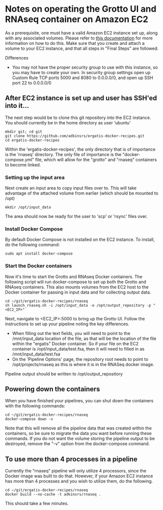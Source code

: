 # Notes on operating the Grotto UI and RNAseq container on Amazon EC2

As a prerequisite, one must have a valid Amazon EC2 instance set up, along with any associated volumes.  Please refer to [this documentation](https://github.com/IGS/Chiron/blob/master/docs/amazon_aws_setup.md) for more information on how to do this.  Make sure that you create and attach a volume to your EC2 instance, and that all steps in "Final Steps" are followed.

Differences
* You may not have the proper security group to use with this instance, so you may have to create your own.  In security group settings open up Custom Rule TCP ports 5000 and 8080 to 0.0.0.0/0, and open up SSH port 22 to 0.0.0.0/0

## After EC2 instance is set up and user has SSH'ed into it...

The next step would be to clone this git repository into the EC2 instance.  You should currently be in the home directory as user 'ubuntu'

```
mkdir git; cd git
git clone https://github.com/adkinsrs/ergatis-docker-recipes.git
cd ergatis-docker-recipes
```

Within the 'ergatis-docker-recipes', the only directory that is of importance is the 'rnaseq' directory.  The only file of importance is the "docker-compose.yml" file, which will allow for the "grotto" and "rnaseq" containers to become linked.

### Setting up the input area
Next create an input area to copy input files over to.  This will take advantage of the attached volume from earlier (which should be mounted to /opt)

```
mkdir /opt/input_data
```

The area should now be ready for the user to 'scp' or 'rsync' files over.

### Install Docker Compose

By default Docker Compose is not installed on the EC2 instance.  To install, do the following command:
```
sudo apt install docker-compose
```

### Start the Docker containers

Now it's time to start the Grotto and RNAseq Docker containers.  The following script will run docker-compose to set up both the Grotto and RNAseq containers.  This also mounts volumes from the EC2 host to the Docker container for passing in input data and for collecting output data.

```
cd ~/git/ergatis-docker-recipes/rnaseq
sh launch_rnaseq.sh -i /opt/input_data -o /opt/output_repository -p "<EC2_IP>"
```

Next, navigate to <EC2_IP>:5000 to bring up the Grotto UI.  Follow the instructions to set up your pipeline noting the key differences.
* When filling out the text fields, you will need to point to the /mnt/input_data location of the file, as that will be the location of the file within the "ergatis" Docker container.  So if your file on the EC2 container is /opt/input_data/test.fsa, then it will need to filled in as /mnt/input_data/test.fsa
* On the 'Pipeline Options' page, the repository root needs to point to /opt/projects/rnaseq as this is where it is in the RNASeq docker image.

Pipeline output should be written to /opt/output_repository

## Powering down the containers

When you have finished your pipelines, you can shut down the containers with the following commands:

```
cd ~/git/ergatis-docker-recipes/rnaseq
docker-compose down -v
```

Note that this will remove all the pipeline data that was created within the containers, so be sure to migrate the data you want before running these commands.  If you do not want the volume storing the pipeline output to be destroyed, remove the "-v" option from the docker-compose command.

## To use more than 4 processes in a pipeline

Currently the "rnaseq" pipeline will only utilize 4 processors, since the Docker image was built to do that.  However, if your Amazon EC2 instance has more than 4 processes and you wish to utilize them, do the following.

```
cd ~/git/ergatis-docker-recipes/rnaseq
docker build --no-cache -t adkinsrs/rnaseq .
```

This should take a few minutes.
